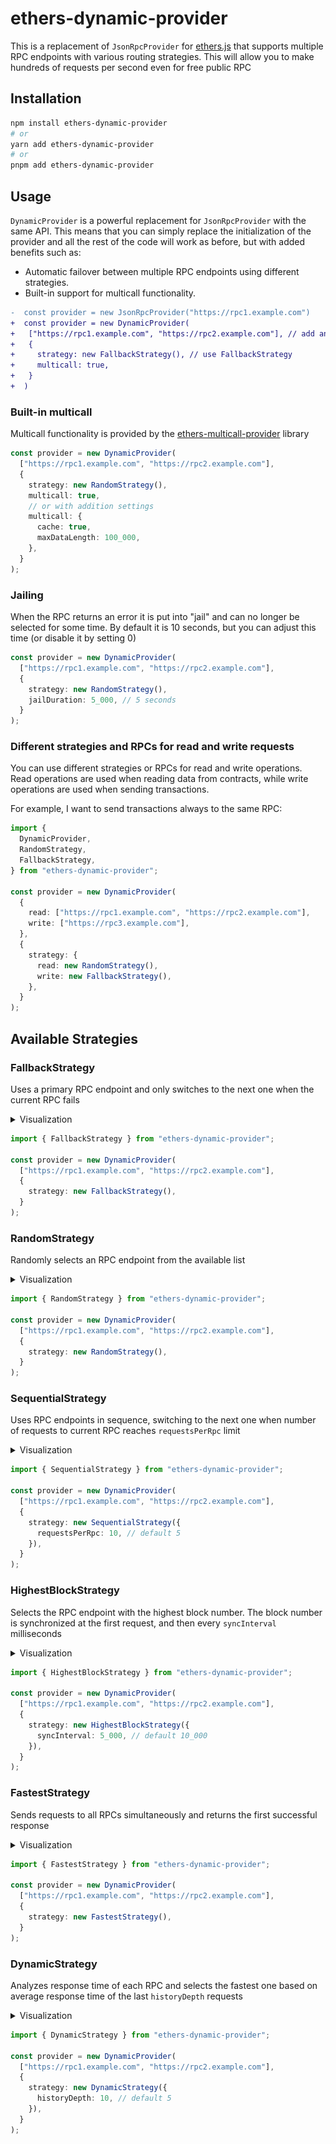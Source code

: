 # ethers-dynamic-provider

This is a replacement of `JsonRpcProvider` for [ethers.js](https://github.com/ethers-io/ethers.js) that supports multiple RPC endpoints with various routing strategies. This will allow you to make hundreds of requests per second even for free public RPC

## Installation

```bash
npm install ethers-dynamic-provider
# or
yarn add ethers-dynamic-provider
# or
pnpm add ethers-dynamic-provider
```

## Usage

`DynamicProvider` is a powerful replacement for `JsonRpcProvider` with the same API. This means that you can simply replace the initialization of the provider and all the rest of the code will work as before, but with added benefits such as:

- Automatic failover between multiple RPC endpoints using different strategies.
- Built-in support for multicall functionality.

```diff
-  const provider = new JsonRpcProvider("https://rpc1.example.com")
+  const provider = new DynamicProvider(
+   ["https://rpc1.example.com", "https://rpc2.example.com"], // add another RPC as fallback
+   {
+     strategy: new FallbackStrategy(), // use FallbackStrategy
+     multicall: true,
+   }
+  )
```

### Built-in multicall

Multicall functionality is provided by the [ethers-multicall-provider](https://github.com/Rubilmax/ethers-multicall-provider) library

```typescript
const provider = new DynamicProvider(
  ["https://rpc1.example.com", "https://rpc2.example.com"],
  {
    strategy: new RandomStrategy(),
    multicall: true,
    // or with addition settings
    multicall: {
      cache: true,
      maxDataLength: 100_000,
    },
  }
);
```

### Jailing

When the RPC returns an error it is put into "jail" and can no longer be selected for some time. By default it is 10 seconds, but you can adjust this time (or disable it by setting 0)

```typescript
const provider = new DynamicProvider(
  ["https://rpc1.example.com", "https://rpc2.example.com"],
  {
    strategy: new RandomStrategy(),
    jailDuration: 5_000, // 5 seconds
  }
);
```

### Different strategies and RPCs for read and write requests

You can use different strategies or RPCs for read and write operations. Read operations are used when reading data from contracts, while write operations are used when sending transactions.

For example, I want to send transactions always to the same RPC:

```typescript
import {
  DynamicProvider,
  RandomStrategy,
  FallbackStrategy,
} from "ethers-dynamic-provider";

const provider = new DynamicProvider(
  {
    read: ["https://rpc1.example.com", "https://rpc2.example.com"],
    write: ["https://rpc3.example.com"],
  },
  {
    strategy: {
      read: new RandomStrategy(),
      write: new FallbackStrategy(),
    },
  }
);
```

## Available Strategies

### FallbackStrategy

Uses a primary RPC endpoint and only switches to the next one when the current RPC fails

<details>
  <summary>Visualization</summary>
  
  ![](./demo/gifs/fallback.gif)
</details>

```typescript
import { FallbackStrategy } from "ethers-dynamic-provider";

const provider = new DynamicProvider(
  ["https://rpc1.example.com", "https://rpc2.example.com"],
  {
    strategy: new FallbackStrategy(),
  }
);
```

### RandomStrategy

Randomly selects an RPC endpoint from the available list

<details>
  <summary>Visualization</summary>
  
  ![](./demo/gifs/random.gif)
</details>

```typescript
import { RandomStrategy } from "ethers-dynamic-provider";

const provider = new DynamicProvider(
  ["https://rpc1.example.com", "https://rpc2.example.com"],
  {
    strategy: new RandomStrategy(),
  }
);
```

### SequentialStrategy

Uses RPC endpoints in sequence, switching to the next one when number of requests to current RPC reaches `requestsPerRpc` limit

<details>
  <summary>Visualization</summary>
  
  ![](./demo/gifs/sequential.gif)
</details>

```typescript
import { SequentialStrategy } from "ethers-dynamic-provider";

const provider = new DynamicProvider(
  ["https://rpc1.example.com", "https://rpc2.example.com"],
  {
    strategy: new SequentialStrategy({
      requestsPerRpc: 10, // default 5
    }),
  }
);
```

### HighestBlockStrategy

Selects the RPC endpoint with the highest block number. The block number is synchronized at the first request, and then every `syncInterval` milliseconds

<details>
  <summary>Visualization</summary>
  
  ![](./demo/gifs/highest-block.gif)
</details>

```typescript
import { HighestBlockStrategy } from "ethers-dynamic-provider";

const provider = new DynamicProvider(
  ["https://rpc1.example.com", "https://rpc2.example.com"],
  {
    strategy: new HighestBlockStrategy({
      syncInterval: 5_000, // default 10_000
    }),
  }
);
```

### FastestStrategy

Sends requests to all RPCs simultaneously and returns the first successful response

<details>
  <summary>Visualization</summary>
  
  ![](./demo/gifs/fastest.gif)
</details>

```typescript
import { FastestStrategy } from "ethers-dynamic-provider";

const provider = new DynamicProvider(
  ["https://rpc1.example.com", "https://rpc2.example.com"],
  {
    strategy: new FastestStrategy(),
  }
);
```

### DynamicStrategy

Analyzes response time of each RPC and selects the fastest one based on average response time of the last `historyDepth` requests

<details>
  <summary>Visualization</summary>
  
  ![](./demo/gifs/dynamic.gif)
</details>

```typescript
import { DynamicStrategy } from "ethers-dynamic-provider";

const provider = new DynamicProvider(
  ["https://rpc1.example.com", "https://rpc2.example.com"],
  {
    strategy: new DynamicStrategy({
      historyDepth: 10, // default 5
    }),
  }
);
```
